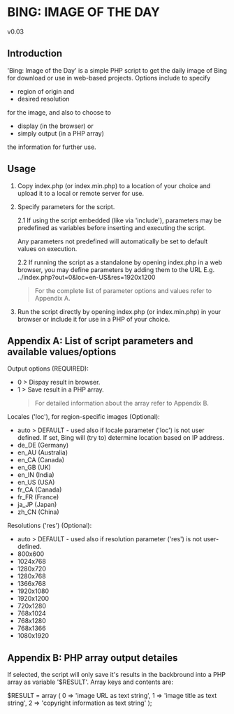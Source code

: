 BING: IMAGE OF THE DAY
======================
v0.03


Introduction
------------
'Bing: Image of the Day' is a simple PHP script to get the daily image of Bing for download or use in web-based projects.
Options include to specify
- region of origin  and
- desired resolution

for the image, and also to choose to
- display (in the browser) or
- simply output (in a PHP array)

the information for further use.

Usage
-----
1. Copy index.php (or index.min.php) to a location of your choice and upload it to a local or remote server for use.
   
2. Specify parameters for the script.

   2.1 If using the script embedded (like via 'include'), parameters may be predefined as variables before inserting and executing the script.
       
      Any parameters not predefined will automatically be set to default values on execution.

   2.2 If running the script as a standalone by opening index.php in a web browser, you may define parameters by adding them to the URL
       E.g. ../index.php?out=0&loc=en-US&res=1920x1200
   > For the complete list of parameter options and values refer to Appendix A.

4. Run the script directly by opening index.php (or index.min.php) in your browser or include it for use in a PHP of your choice.



Appendix A: List of script parameters and available values/options
------------------------------------------------------------------
Output options (REQUIRED):
- 0 > Dispay result in browser.
- 1 > Save result in a PHP array.
  > For detailed information about the array refer to Appendix B.

Locales ('loc'), for region-specific images (Optional):
- auto > DEFAULT - used also if locale parameter ('loc') is not user defined. If set, Bing will (try to) determine location based on IP address.
- de_DE (Germany)
- en_AU (Australia)
- en_CA (Canada)
- en_GB (UK)
- en_IN (India)
- en_US (USA)
- fr_CA (Canada)
- fr_FR (France)
- ja_JP (Japan)
- zh_CN (China)

Resolutions ('res') (Optional):
- auto > DEFAULT - used also if resolution parameter ('res') is not user-defined.
- 800x600
- 1024x768
- 1280x720
- 1280x768
- 1366x768
- 1920x1080
- 1920x1200
- 720x1280
- 768x1024
- 768x1280
- 768x1366
- 1080x1920


Appendix B: PHP array output detailes
-------------------------------------
If selected, the script will only save it's results in the backbround into a PHP array as variable '$RESULT'.
Array keys and contents are:

$RESULT = array (
   0 => 'image URL as text string',
   1 => 'image title as text string',
   2 => 'copyright information as text string'
);
